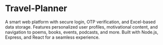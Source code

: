 # Travel-Planner
A smart web platform with secure login, OTP verification, and Excel-based data storage. Features personalized user profiles, motivational content, and navigation to poems, books, events, podcasts, and more. Built with Node.js, Express, and React for a seamless experience.
